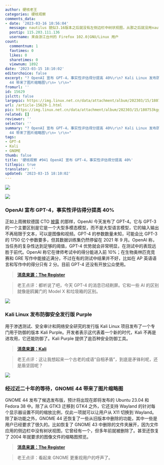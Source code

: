 ```yaml
---
author: 硬核老王
categories: 硬核观察
comments_data:
- date: '2023-03-16 10:56:04'
  message: nautilus 貌似3.16版本之后就没有左侧边栏中树状视图，从那之后就没用nautilus文件管理器了，相应的gnome桌面也不用了，pcmanfm等文件管理器到还是保留了左侧边栏中树状视图
  postip: 115.203.111.136
  username: 来自浙江台州的 Firefox 102.0|GNU/Linux 用户
count:
  commentnum: 1
  favtimes: 0
  likes: 0
  sharetimes: 0
  viewnum: 1892
date: '2023-03-15 18:10:02'
editorchoice: false
excerpt: "? OpenAI 宣布 GPT-4，事实性评估得分提高 40%\r\n? Kali Linux 发布防御安全发行版 Purple\r\n? 经过近二十年的等待，GNOME
  44 带来了图片缩略图\r\n» \r\n»"
fromurl: ''
id: 15629
islctt: false
largepic: https://img.linux.net.cn/data/attachment/album/202303/15/180753kggjk1h1wcjwf5o5.jpg
url: /article-15629-1.html
pic: https://img.linux.net.cn/data/attachment/album/202303/15/180753kggjk1h1wcjwf5o5.jpg.thumb.jpg
related: []
reviewer: ''
selector: ''
summary: "? OpenAI 宣布 GPT-4，事实性评估得分提高 40%\r\n? Kali Linux 发布防御安全发行版 Purple\r\n? 经过近二十年的等待，GNOME
  44 带来了图片缩略图\r\n» \r\n»"
tags:
- GPT-4
- Kali
- GNOME
thumb: false
title: '硬核观察 #941 OpenAI 宣布 GPT-4，事实性评估得分提高 40%'
titlepic: true
translator: ''
updated: '2023-03-15 18:10:02'
---
```


![](https://img.linux.net.cn/data/attachment/album/202303/15/180753kggjk1h1wcjwf5o5.jpg)


![](https://img.linux.net.cn/data/attachment/album/202303/15/180753pmmjmj99gwvmwzzm.png)


### OpenAI 宣布 GPT-4，事实性评估得分提高 40%


正如上周微软德国 CTO [披露](/article-15617-1.html) 的那样，OpenAI 今天发布了 GPT-4。它与 GPT-3 的一个主要区别是它是一个大型多模态模型，而不是大型语言模型，它的输入输出不再局限于文本，可以是图像和视频。GPT-4 的参数数量未知，可能会比 GPT-3 的 1750 亿个参数要多，但其数据训练集仍然停留在 2021 年 9 月。OpenAI 称，当任务的复杂性达到足够的阈值，GPT-4 优势就会非常明显，在测试中的表现远胜于前代。OpenAI 称它在律师考试中的得分能进入前 10%；在生物奥林匹克竞赛和 GRE 写作中能接近满分，不过在有的测试中结果并不好，比如在 AP 英语语言和写作中的得分只有 2 分。目前 GPT-4 还没有开放公众使用。



> 
> **[消息来源：The Register](https://www.theregister.com/2023/03/14/openai_gpt4_ai/)**
> 
> 
> 



> 
> 老王点评：都听说了吧，今天 GPT-4 的消息已经刷屏。它和一些 AI 的区别就像是鸥翼门的 Model X 和垃圾箱的区别。
> 
> 
> 


![](https://img.linux.net.cn/data/attachment/album/202303/15/180753ir7jfc5frk7qnnji.jpg)


### Kali Linux 发布防御安全发行版 Purple


用于渗透测试、安全审计和网络安全研究的发行版 Kali Linux 项目发布了一个专门用于防御的版本 Kali Purple。开发者表示这代表着一个新的时代，Kali 不再是进攻用，它还能防御了。Kali Purple 提供了逾百种安全防御工具。



> 
> **[消息来源：Kali](https://www.kali.org/blog/kali-linux-2023-1-release/)**
> 
> 
> 



> 
> 老王点评：这让我想起来一个古老的成语“自相矛盾”，到底是矛锋利呢，还是盾坚固呢？
> 
> 
> 


![](https://img.linux.net.cn/data/attachment/album/202303/15/180801ozd0qk7930072k5a.jpg)


### 经过近二十年的等待，GNOME 44 带来了图片缩略图


GNOME 44 发布了候选发布版，预计将出现在即将发布的 Ubuntu 23.04 和 Fedora 38 中。除了从 GTK3 迁移到 GTK4 之外，它还支持 Wayland 的针对每个显示器设置不同的缩放比例，仅此一项就可以让用户从 X11 切换到 Wayland。除了新功能之外，GNOME 44 还恢复了一些从旧版本中删除的功能，其中一些是用户已经要求了很久的。比如恢复了 GNOME 43 中删除的文件夹展开，因为文件应用的侧边栏中没有树状视图，它曾经有一个，但多年前就被删除了。甚至还恢复了 2004 年就要求的图像文件的缩略图预览。



> 
> **[消息来源：The Register](https://www.theregister.com/2023/03/14/gnome_44_release_candidate/)**
> 
> 
> 



> 
> 老王点评：看起来 GNOME 更重视用户的呼声了。
> 
> 
>